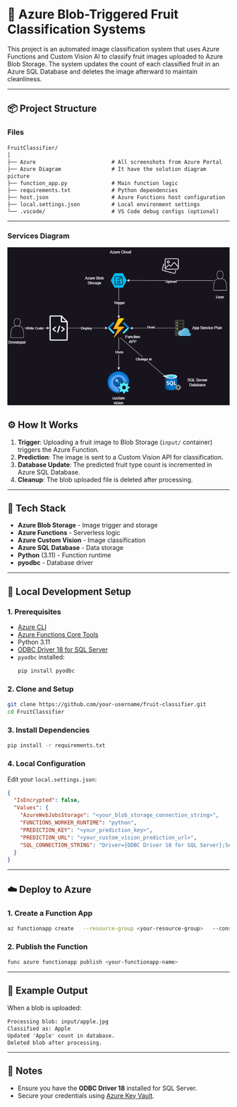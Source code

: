 
# 🍎 Azure Blob-Triggered Fruit Classification Systems

This project is an automated image classification system that uses Azure Functions and Custom Vision AI to classify fruit images uploaded to Azure Blob Storage. The system updates the count of each classified fruit in an Azure SQL Database and deletes the image afterward to maintain cleanliness.

---

## 📦 Project Structure

### Files

```
FruitClassifier/
│
├── Azure                        # All screenshots from Azure Portal
├── Azure Diagram                # It have the solution diagram picture
├── function_app.py              # Main function logic
├── requirements.txt             # Python dependencies
├── host.json                    # Azure Functions host configuration
├── local.settings.json          # Local environment settings
└── .vscode/                     # VS Code debug configs (optional)
```

---

### Services Diagram

![Azure Diagram](Azure%20Diagram/Azure%20Solution%20Diagram.png)


## ⚙️ How It Works

1. **Trigger**: Uploading a fruit image to Blob Storage (`input/` container) triggers the Azure Function.
2. **Prediction**: The image is sent to a Custom Vision API for classification.
3. **Database Update**: The predicted fruit type count is incremented in Azure SQL Database.
4. **Cleanup**: The blob uploaded file is deleted after processing.

---

## 🚀 Tech Stack

- **Azure Blob Storage** - Image trigger and storage
- **Azure Functions** - Serverless logic
- **Azure Custom Vision** - Image classification
- **Azure SQL Database** - Data storage
- **Python** (3.11) - Function runtime
- **pyodbc** - Database driver

---

## 🧪 Local Development Setup

### 1. Prerequisites

- [Azure CLI](https://learn.microsoft.com/en-us/cli/azure/install-azure-cli)
- [Azure Functions Core Tools](https://learn.microsoft.com/en-us/azure/azure-functions/functions-run-local?wt.mc_id=studentamb_299177)
- Python 3.11
- [ODBC Driver 18 for SQL Server](https://learn.microsoft.com/en-us/sql/connect/odbc/download-odbc-driver-for-sql-server?view=sql-server-ver16?wt.mc_id=studentamb_299177)
- `pyodbc` installed:  
  ```bash
  pip install pyodbc
  ```

### 2. Clone and Setup

```bash
git clone https://github.com/your-username/fruit-classifier.git
cd FruitClassifier
```

### 3. Install Dependencies

```bash
pip install -r requirements.txt
```

### 4. Local Configuration

Edit your `local.settings.json`:

```json
{
  "IsEncrypted": false,
  "Values": {
    "AzureWebJobsStorage": "<your_blob_storage_connection_string>",
    "FUNCTIONS_WORKER_RUNTIME": "python",
    "PREDICTION_KEY": "<your_prediction_key>",
    "PREDICTION_URL": "<your_custom_vision_prediction_url>",
    "SQL_CONNECTION_STRING": "Driver={ODBC Driver 18 for SQL Server};Server=tcp:<your_server>.database.windows.net,1433;Database=<your_db>;Uid=<your_user>;Pwd=<your_password>;Encrypt=yes;TrustServerCertificate=no;Connection Timeout=30;"
  }
}
```

---

## ☁️ Deploy to Azure

### 1. Create a Function App

```bash
az functionapp create   --resource-group <your-resource-group>   --consumption-plan-location <location>   --runtime python   --functions-version 4   --name <your-functionapp-name>   --storage-account <your-storage-account-name>
```

### 2. Publish the Function

```bash
func azure functionapp publish <your-functionapp-name>
```

---

## 🧾 Example Output

When a blob is uploaded:

```
Processing blob: input/apple.jpg
Classified as: Apple
Updated 'Apple' count in database.
Deleted blob after processing.
```

---

## 🔐 Notes

- Ensure you have the **ODBC Driver 18** installed for SQL Server.
- Secure your credentials using [Azure Key Vault](https://learn.microsoft.com/en-us/azure/key-vault/general/basic-concepts?wt.mc_id=studentamb_299177).

